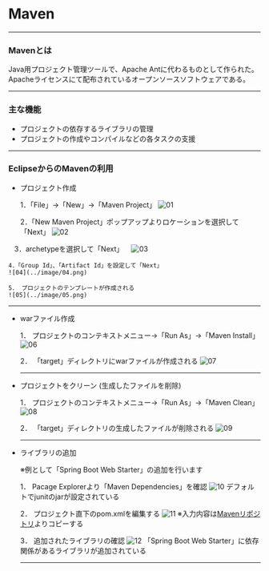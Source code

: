 # Maven
****
### Mavenとは

  Java用プロジェクト管理ツールで、Apache Antに代わるものとして作られた。Apacheライセンスにて配布されているオープンソースソフトウェアである。
****
### 主な機能

* プロジェクトの依存するライブラリの管理
* プロジェクトの作成やコンパイルなどの各タスクの支援
****
### EclipseからのMavenの利用

* プロジェクト作成

    1．「File」→「New」→「Maven Project」
    ![01](../image/01.png)

    2．「New Maven Project」ポップアップよりロケーションを選択して「Next」
    ![02](../image/02.png)

    3．archetypeを選択して「Next」
    ![03](../image/03.png)

    4．「Group Id」、「Artifact Id」を設定して「Next」
    ![04](../image/04.png)

    5． プロジェクトのテンプレートが作成される
    ![05](../image/05.png)
  
  ****
* warファイル作成

    1． プロジェクトのコンテキストメニュー→「Run As」→「Maven Install」
    ![06](../image/06.png)

    2． 「target」ディレクトリにwarファイルが作成される
    ![07](../image/07.png)
  ****
* プロジェクトをクリーン (生成したファイルを削除)

    1． プロジェクトのコンテキストメニュー→「Run As」→「Maven Clean」
    ![08](../image/08.png)

    2． 「target」ディレクトリの生成したファイルが削除される
    ![09](../image/09.png)
  ****
* ライブラリの追加

  ※例として「Spring Boot Web Starter」の追加を行います

    1． Pacage Explorerより「Maven Dependencies」を確認
    ![10](../image/10.png)
    デフォルトでjunitのjarが設定されている

    2． プロジェクト直下のpom.xmlを編集する
    ![11](../image/11.png)
    ※入力内容は[Mavenリポジトリ](https://mvnrepository.com/artifact/org.springframework.boot/spring-boot-starter-web/1.4.0.RELEASE)よりコピーする

    3． 追加されたライブラリの確認
    ![12](../image/12.png)
    「Spring Boot Web Starter」に依存関係があるライブラリが追加されている

  ****

